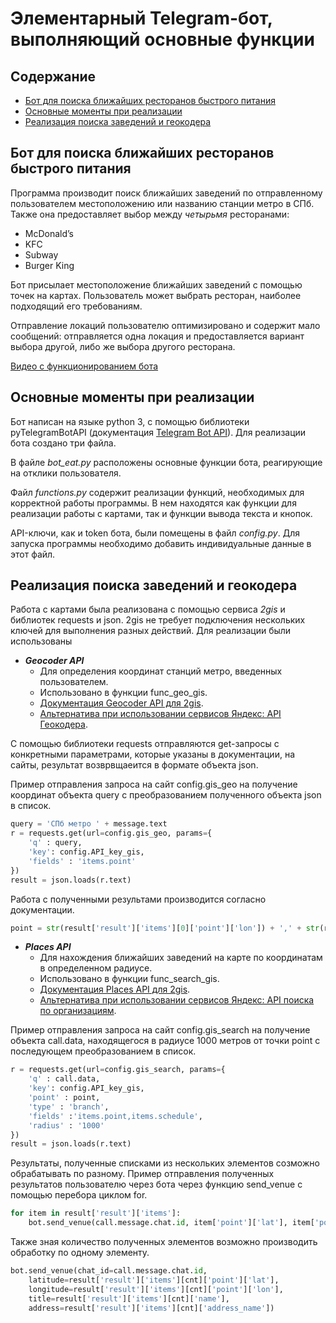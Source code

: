 # Элементарный Telegram-бот, выполняющий основные функции

## Содержание

+ [Бот для поиска ближайших ресторанов быстрого питания](#Бот_для_поиска_ближайших_ресторанов_быстрого_питания)
+ [Основные моменты при реализации](#Основные_моменты_при_реализации)
+ [Реализация поиска заведений и геокодера](#Реализация_поиска_заведений_и_геокодера)

<a name="Бот_для_поиска_ближайших_ресторанов_быстрого_питания"></a>
## Бот для поиска ближайших ресторанов быстрого питания

Программа производит поиск ближайших заведений по отправленному пользователем местоположению или названию станции метро в СПб. Также она предоставляет выбор между _четырьмя_ ресторанами:
 + McDonald’s
 + KFC
 + Subway
 + Burger King
 
Бот присылает местоположение ближайших заведений с помощью точек на картах. Пользователь может выбрать ресторан, наиболее подходящий его требованиям.  

Отправление локаций пользователю оптимизировано и содержит мало сообщений: отправляется одна локация и предоставляется вариант выбора другой, либо же выбора другого ресторана. 

[Видео с функционированием бота](https://drive.google.com/file/d/1--etGkIuulyfVxT6oECJTEflRvLrKDIb/view?usp=sharing)

<a name="Основные_моменты_при_реализации"></a>
## Основные моменты при реализации

Бот написан на языке python 3, с помощью библиотеки pyTelegramBotAPI (документация [Telegram Bot API](https://core.telegram.org/bots/api)). Для реализации бота создано три файла.

В файле _bot_eat.py_ расположены основные функции бота, реагирующие на отклики пользователя. 

Файл _functions.py_ содержит реализации функций, необходимых для корректной работы программы. В нем находятся как функции для реализации работы с картами, так и функции вывода текста и кнопок. 

API-ключи, как и token бота, были помещены в файл _config.py_. Для запуска программы необходимо добавить индивидуальные данные в этот файл.

<a name="Реализация_поиска_заведений_и_геокодера"></a>
## Реализация поиска заведений и геокодера
 
Работа с картами была реализована с помощью сервиса _2gis_ и библиотек requests и json. 2gis не требует подключения нескольких ключей для выполнения разных действий. Для реализации были использованы
+ _**Geocoder API**_
    - Для определения координат станций метро, введенных пользователем. 
    - Использовано в функции func_geo_gis.
    - [Документация Geocoder API для 2gis](https://docs.2gis.com/ru/api/search/geocoder/overview).
    - [Альтернатива при использовании сервисов Яндекс: API Геокодера](https://yandex.ru/dev/maps/geocoder/doc/desc/concepts/about.html).

С помощью библиотеки requests отправляются get-запросы с конкретными параметрами, которые указаны в документации, на сайты, результат возврвщаеится в формате объекта json. 

Пример отправления запроса на сайт config.gis_geo на получение координат объекта query с преобразованием полученного объекта json в список.
```python
query = 'СПб метро ' + message.text 
r = requests.get(url=config.gis_geo, params={
    'q' : query,
    'key': config.API_key_gis,
    'fields' : 'items.point'
}) 
result = json.loads(r.text)
```

Работа с полученными результами производится согласно документации.
```python
point = str(result['result']['items'][0]['point']['lon']) + ',' + str(result['result']['items'][0]['point']['lat'])
```

+ _**Places API**_ 
    - Для нахождения ближайших заведений на карте по координатам в определенном радиусе. 
    - Использовано в функции func_search_gis.
    - [Документация Places API для 2gis](https://docs.2gis.com/ru/api/search/places/overview).
    - [Альтернатива при использовании сервисов Яндекс: API поиска по организациям](https://yandex.ru/dev/maps/geosearch/doc/concepts/about.html).

Пример отправления запроса на сайт config.gis_search на получение объекта call.data, находящегося в радиусе 1000 метров от точки point с последующем преобразованием в список.
```python
r = requests.get(url=config.gis_search, params={
    'q' : call.data,
    'key': config.API_key_gis,
    'point' : point,
    'type' : 'branch',
    'fields' :'items.point,items.schedule',
    'radius' : '1000'
}) 
result = json.loads(r.text)
```

Результаты, полученные списками из нескольких элементов созможно обрабатывать по разному. Пример отправления полученных результатов пользователю через бота через функцию send_venue с помощью перебора циклом for.
```python
for item in result['result']['items']:
    bot.send_venue(call.message.chat.id, item['point']['lat'], item['point']['lon'], item['name'], item['address_name'])
```

Также зная количество полученных элементов возможно производить обработку по одному элементу.
```python
bot.send_venue(chat_id=call.message.chat.id, 
    latitude=result['result']['items'][cnt]['point']['lat'], 
    longitude=result['result']['items'][cnt]['point']['lon'], 
    title=result['result']['items'][cnt]['name'], 
    address=result['result']['items'][cnt]['address_name'])
```

